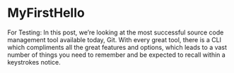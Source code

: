 # MyFirstHello

For Testing:
In this post, we’re looking at the most successful source code management tool available today, Git. With every great tool, there is a CLI which compliments all the great features and options, which leads to a vast number of things you need to remember and be expected to recall within a keystrokes notice.
